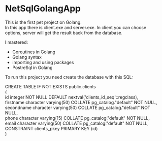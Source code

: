 # NetSqlGolangApp  
This is the first pet project on Golang.  
In this app there is client.exe and server.exe. In client you can choose options, server will get the result back from the database.  

I mastered:  
- Goroutines in Golang
- Golang syntax
- importing and using packages
- PostreSql in Golang

To run this project you need create the database with this SQL:

CREATE TABLE IF NOT EXISTS public.clients  
(  
id integer NOT NULL DEFAULT nextval('clients_id_seq'::regclass),  
firstname character varying(50) COLLATE pg_catalog."default" NOT NULL,  
secondname character varying(50) COLLATE pg_catalog."default" NOT NULL,  
phone character varying(15) COLLATE pg_catalog."default" NOT NULL,  
email character varying(50) COLLATE pg_catalog."default" NOT NULL,  
CONSTRAINT clients_pkey PRIMARY KEY (id)  
)

